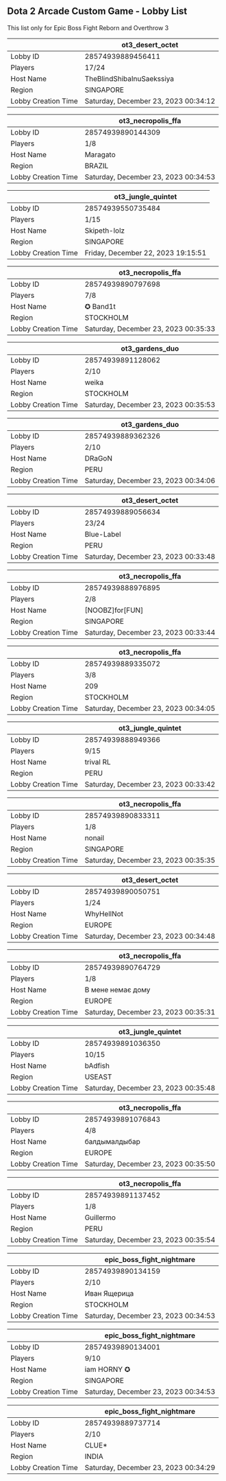 ## Dota 2 Arcade Custom Game - Lobby List

This list only for Epic Boss Fight Reborn and Overthrow 3

|  | ot3_desert_octet |
| ------ | ------ |
| Lobby ID | 28574939889456411 |
| Players | 17/24 |
| Host Name | TheBlindShibaInuSaekssiya |
| Region | SINGAPORE |
| Lobby Creation Time | Saturday, December 23, 2023 00:34:12 |


|  | ot3_necropolis_ffa |
| ------ | ------ |
| Lobby ID | 28574939890144309 |
| Players | 1/8 |
| Host Name | Maragato |
| Region | BRAZIL |
| Lobby Creation Time | Saturday, December 23, 2023 00:34:53 |


|  | ot3_jungle_quintet |
| ------ | ------ |
| Lobby ID | 28574939550735484 |
| Players | 1/15 |
| Host Name | Skipeth-lolz |
| Region | SINGAPORE |
| Lobby Creation Time | Friday, December 22, 2023 19:15:51 |


|  | ot3_necropolis_ffa |
| ------ | ------ |
| Lobby ID | 28574939890797698 |
| Players | 7/8 |
| Host Name | ✪ Band1t |
| Region | STOCKHOLM |
| Lobby Creation Time | Saturday, December 23, 2023 00:35:33 |


|  | ot3_gardens_duo |
| ------ | ------ |
| Lobby ID | 28574939891128062 |
| Players | 2/10 |
| Host Name | weika |
| Region | STOCKHOLM |
| Lobby Creation Time | Saturday, December 23, 2023 00:35:53 |


|  | ot3_gardens_duo |
| ------ | ------ |
| Lobby ID | 28574939889362326 |
| Players | 2/10 |
| Host Name | DRaGoN |
| Region | PERU |
| Lobby Creation Time | Saturday, December 23, 2023 00:34:06 |


|  | ot3_desert_octet |
| ------ | ------ |
| Lobby ID | 28574939889056634 |
| Players | 23/24 |
| Host Name | Blue-Label |
| Region | PERU |
| Lobby Creation Time | Saturday, December 23, 2023 00:33:48 |


|  | ot3_necropolis_ffa |
| ------ | ------ |
| Lobby ID | 28574939888976895 |
| Players | 2/8 |
| Host Name | [NOOBZ]for[FUN] |
| Region | SINGAPORE |
| Lobby Creation Time | Saturday, December 23, 2023 00:33:44 |


|  | ot3_necropolis_ffa |
| ------ | ------ |
| Lobby ID | 28574939889335072 |
| Players | 3/8 |
| Host Name | 209 |
| Region | STOCKHOLM |
| Lobby Creation Time | Saturday, December 23, 2023 00:34:05 |


|  | ot3_jungle_quintet |
| ------ | ------ |
| Lobby ID | 28574939888949366 |
| Players | 9/15 |
| Host Name | trival RL |
| Region | PERU |
| Lobby Creation Time | Saturday, December 23, 2023 00:33:42 |


|  | ot3_necropolis_ffa |
| ------ | ------ |
| Lobby ID | 28574939890833311 |
| Players | 1/8 |
| Host Name | nonail |
| Region | SINGAPORE |
| Lobby Creation Time | Saturday, December 23, 2023 00:35:35 |


|  | ot3_desert_octet |
| ------ | ------ |
| Lobby ID | 28574939890050751 |
| Players | 1/24 |
| Host Name | WhyHellNot |
| Region | EUROPE |
| Lobby Creation Time | Saturday, December 23, 2023 00:34:48 |


|  | ot3_necropolis_ffa |
| ------ | ------ |
| Lobby ID | 28574939890764729 |
| Players | 1/8 |
| Host Name | В мене немає дому |
| Region | EUROPE |
| Lobby Creation Time | Saturday, December 23, 2023 00:35:31 |


|  | ot3_jungle_quintet |
| ------ | ------ |
| Lobby ID | 28574939891036350 |
| Players | 10/15 |
| Host Name | bAdfish |
| Region | USEAST |
| Lobby Creation Time | Saturday, December 23, 2023 00:35:48 |


|  | ot3_necropolis_ffa |
| ------ | ------ |
| Lobby ID | 28574939891076843 |
| Players | 4/8 |
| Host Name | балдымалдыбар |
| Region | EUROPE |
| Lobby Creation Time | Saturday, December 23, 2023 00:35:50 |


|  | ot3_necropolis_ffa |
| ------ | ------ |
| Lobby ID | 28574939891137452 |
| Players | 1/8 |
| Host Name | Guillermo |
| Region | PERU |
| Lobby Creation Time | Saturday, December 23, 2023 00:35:54 |


|  | epic_boss_fight_nightmare |
| ------ | ------ |
| Lobby ID | 28574939890134159 |
| Players | 2/10 |
| Host Name | Иван Ящерица |
| Region | STOCKHOLM |
| Lobby Creation Time | Saturday, December 23, 2023 00:34:53 |


|  | epic_boss_fight_nightmare |
| ------ | ------ |
| Lobby ID | 28574939890134001 |
| Players | 9/10 |
| Host Name | iam HORNY ✪ |
| Region | SINGAPORE |
| Lobby Creation Time | Saturday, December 23, 2023 00:34:53 |


|  | epic_boss_fight_nightmare |
| ------ | ------ |
| Lobby ID | 28574939889737714 |
| Players | 2/10 |
| Host Name | CLUE* |
| Region | INDIA |
| Lobby Creation Time | Saturday, December 23, 2023 00:34:29 |


